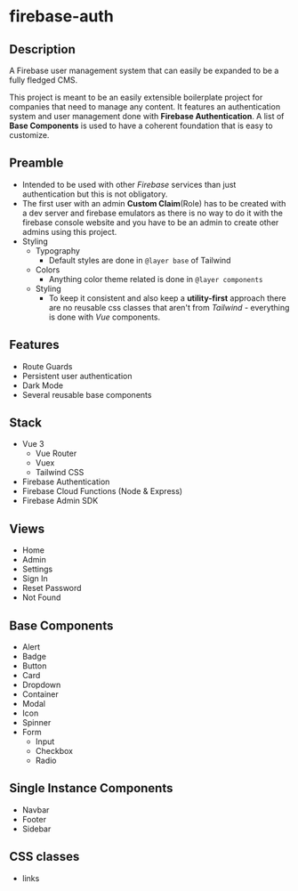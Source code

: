 # firebase-auth
## Description
A Firebase user management system that can easily be expanded to be a fully fledged CMS.


This project is meant to be an easily extensible boilerplate project for companies that need to manage any content. It features an authentication system and user management done with **Firebase Authentication**. A list of **Base Components** is used to have a coherent foundation that is easy to customize.
## Preamble
- Intended to be used with other *Firebase* services than just authentication but this is not obligatory.
- The first user with an admin **Custom Claim**(Role) has to be created with a dev server and firebase emulators as there is no way to do it with the firebase console website and you have to be an admin to create other admins using this project.
- Styling
  - Typography
    - Default styles are done in ```@layer base``` of Tailwind
  - Colors
    - Anything color theme related is done in ```@layer components```
  - Styling
    - To keep it consistent and also keep a **utility-first** approach there are no reusable css classes that aren't from *Tailwind* - everything is done with *Vue* components.
## Features
- Route Guards
- Persistent user authentication
- Dark Mode
- Several reusable base components

## Stack
- Vue 3
  - Vue Router
  - Vuex
  - Tailwind CSS
- Firebase Authentication
- Firebase Cloud Functions (Node & Express)
- Firebase Admin SDK

## Views
- Home
- Admin
- Settings
- Sign In
- Reset Password
- Not Found
## Base Components
- Alert
- Badge
- Button
- Card
- Dropdown
- Container
- Modal
- Icon
- Spinner
- Form
  - Input
  - Checkbox
  - Radio


## Single Instance Components
- Navbar
- Footer
- Sidebar

## CSS classes
- links